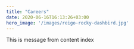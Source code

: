 ```yaml
---
title: "Careers"
date: 2020-06-16T16:13:26+03:00
hero_image: '/images/reigo-rocky-dashbird.jpg'
---
```


This is message from content index